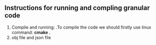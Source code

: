 ## Instructions for running and compling granular code 
1. Complie and running:
 .To compile the code we should firstly use linux command: **cmake .** 
1. obj file and json file
